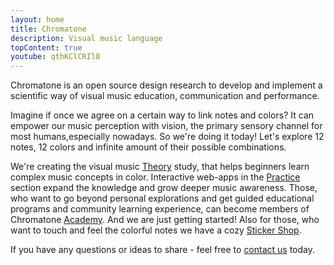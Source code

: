 ```yaml
---
layout: home
title: Chromatone
description: Visual music language
topContent: true
youtube: qthKClCRIl0
---
```


Chromatone is an open source design research to develop and implement a scientific way of visual music education, communication and performance.

Imagine if once we agree on a certain way to link notes and colors? It can empower our music perception with vision, the primary sensory channel for most humans,especially nowadays. So we're doing it today! Let's explore 12 notes, 12 colors and infinite amount of their possible combinations.

We're creating the visual music [Theory](./theory/index.md)  study, that helps beginners learn complex music concepts in color. Interactive web-apps in the [Practice](./practice/index.md) section expand the knowledge and grow deeper music awareness. Those, who want to go beyond personal explorations and get guided educational programs and community learning experience, can become members of Chromatone [Academy](/academy/). And we are just getting started! Also for those, who want to touch and feel the colorful notes we have a cozy [Sticker Shop](./shop/index.md).

If you have any questions or ideas to share - feel free to  [contact us](contacts/index.md) today.
